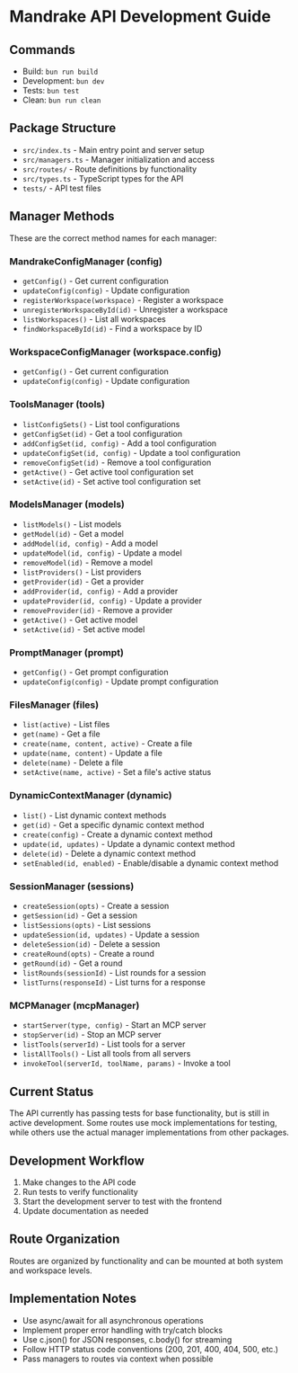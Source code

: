 # Mandrake API Development Guide

## Commands
- Build: `bun run build`
- Development: `bun dev`
- Tests: `bun test`
- Clean: `bun run clean`

## Package Structure
- `src/index.ts` - Main entry point and server setup
- `src/managers.ts` - Manager initialization and access
- `src/routes/` - Route definitions by functionality
- `src/types.ts` - TypeScript types for the API
- `tests/` - API test files

## Manager Methods
These are the correct method names for each manager:

### MandrakeConfigManager (config)
- `getConfig()` - Get current configuration
- `updateConfig(config)` - Update configuration
- `registerWorkspace(workspace)` - Register a workspace 
- `unregisterWorkspaceById(id)` - Unregister a workspace
- `listWorkspaces()` - List all workspaces
- `findWorkspaceById(id)` - Find a workspace by ID

### WorkspaceConfigManager (workspace.config)
- `getConfig()` - Get current configuration
- `updateConfig(config)` - Update configuration

### ToolsManager (tools)
- `listConfigSets()` - List tool configurations
- `getConfigSet(id)` - Get a tool configuration
- `addConfigSet(id, config)` - Add a tool configuration
- `updateConfigSet(id, config)` - Update a tool configuration
- `removeConfigSet(id)` - Remove a tool configuration
- `getActive()` - Get active tool configuration set
- `setActive(id)` - Set active tool configuration set

### ModelsManager (models)
- `listModels()` - List models
- `getModel(id)` - Get a model
- `addModel(id, config)` - Add a model
- `updateModel(id, config)` - Update a model
- `removeModel(id)` - Remove a model
- `listProviders()` - List providers
- `getProvider(id)` - Get a provider
- `addProvider(id, config)` - Add a provider
- `updateProvider(id, config)` - Update a provider
- `removeProvider(id)` - Remove a provider
- `getActive()` - Get active model
- `setActive(id)` - Set active model

### PromptManager (prompt)
- `getConfig()` - Get prompt configuration
- `updateConfig(config)` - Update prompt configuration

### FilesManager (files)
- `list(active)` - List files
- `get(name)` - Get a file
- `create(name, content, active)` - Create a file
- `update(name, content)` - Update a file
- `delete(name)` - Delete a file
- `setActive(name, active)` - Set a file's active status

### DynamicContextManager (dynamic)
- `list()` - List dynamic context methods
- `get(id)` - Get a specific dynamic context method
- `create(config)` - Create a dynamic context method
- `update(id, updates)` - Update a dynamic context method
- `delete(id)` - Delete a dynamic context method
- `setEnabled(id, enabled)` - Enable/disable a dynamic context method

### SessionManager (sessions)
- `createSession(opts)` - Create a session
- `getSession(id)` - Get a session
- `listSessions(opts)` - List sessions
- `updateSession(id, updates)` - Update a session
- `deleteSession(id)` - Delete a session
- `createRound(opts)` - Create a round
- `getRound(id)` - Get a round
- `listRounds(sessionId)` - List rounds for a session
- `listTurns(responseId)` - List turns for a response

### MCPManager (mcpManager)
- `startServer(type, config)` - Start an MCP server
- `stopServer(id)` - Stop an MCP server
- `listTools(serverId)` - List tools for a server
- `listAllTools()` - List all tools from all servers
- `invokeTool(serverId, toolName, params)` - Invoke a tool

## Current Status
The API currently has passing tests for base functionality, but is still in active development. Some routes use mock implementations for testing, while others use the actual manager implementations from other packages.

## Development Workflow
1. Make changes to the API code
2. Run tests to verify functionality
3. Start the development server to test with the frontend
4. Update documentation as needed

## Route Organization
Routes are organized by functionality and can be mounted at both system and workspace levels.

## Implementation Notes
- Use async/await for all asynchronous operations
- Implement proper error handling with try/catch blocks
- Use c.json() for JSON responses, c.body() for streaming
- Follow HTTP status code conventions (200, 201, 400, 404, 500, etc.)
- Pass managers to routes via context when possible